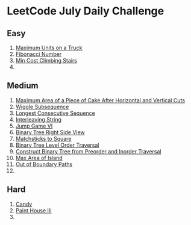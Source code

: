 # LeetCode July Daily Challenge

## Easy
1) [Maximum Units on a Truck](https://github.com/SmartOven/Java/tree/main/LeetCode/DailyChallenge/July/src/Day1)
2) [Fibonacci Number](https://github.com/SmartOven/Java/tree/main/LeetCode/DailyChallenge/July/src/Day6)
3) [Min Cost Climbing Stairs](https://github.com/SmartOven/Java/tree/main/LeetCode/DailyChallenge/July/src/Day10)
4) [](https://github.com/SmartOven/Java/tree/main/LeetCode/DailyChallenge/July/src/Day)

## Medium
1) [Maximum Area of a Piece of Cake After Horizontal and Vertical Cuts](https://github.com/SmartOven/Java/tree/main/LeetCode/DailyChallenge/July/src/Day2)
2) [Wiggle Subsequence](https://github.com/SmartOven/Java/tree/main/LeetCode/DailyChallenge/July/src/Day3)
3) [Longest Consecutive Sequence](https://github.com/SmartOven/Java/tree/main/LeetCode/DailyChallenge/July/src/Day5)
4) [Interleaving String](https://github.com/SmartOven/Java/tree/main/LeetCode/DailyChallenge/July/src/Day7)
5) [Jump Game VI](https://github.com/SmartOven/Java/tree/main/LeetCode/DailyChallenge/July/src/Day9)
6) [Binary Tree Right Side View](https://github.com/SmartOven/Java/tree/main/LeetCode/DailyChallenge/July/src/Day11)
7) [Matchsticks to Square](https://github.com/SmartOven/Java/tree/main/LeetCode/DailyChallenge/July/src/Day12)
8) [Binary Tree Level Order Traversal](https://github.com/SmartOven/Java/tree/main/LeetCode/DailyChallenge/July/src/Day13)
9) [Construct Binary Tree from Preorder and Inorder Traversal](https://github.com/SmartOven/Java/tree/main/LeetCode/DailyChallenge/July/src/Day14)
10) [Max Area of Island](https://github.com/SmartOven/Java/tree/main/LeetCode/DailyChallenge/July/src/Day15)
11) [Out of Boundary Paths](https://github.com/SmartOven/Java/tree/main/LeetCode/DailyChallenge/July/src/Day16)
12) [](https://github.com/SmartOven/Java/tree/main/LeetCode/DailyChallenge/July/src/Day)

## Hard
1) [Candy](https://github.com/SmartOven/Java/tree/main/LeetCode/DailyChallenge/July/src/Day4)
2) [Paint House III](https://github.com/SmartOven/Java/tree/main/LeetCode/DailyChallenge/July/src/Day8)
3) [](https://github.com/SmartOven/Java/tree/main/LeetCode/DailyChallenge/July/src/Day)
